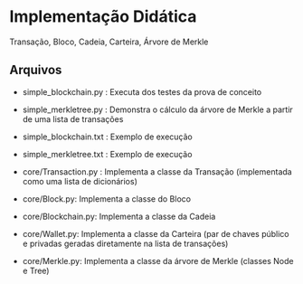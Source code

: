 # Implementação Didática

Transação, Bloco, Cadeia, Carteira, Árvore de Merkle

## Arquivos

- simple_blockchain.py : Executa dos testes da prova de conceito
- simple_merkletree.py : Demonstra o cálculo da árvore de Merkle a partir de uma lista de transações

- simple_blockchain.txt : Exemplo de execução
- simple_merkletree.txt : Exemplo de execução

- core/Transaction.py : Implementa a classe da Transação (implementada como uma lista de dicionários)
- core/Block.py: Implementa a classe do Bloco
- core/Blockchain.py: Implementa a classe da Cadeia
- core/Wallet.py: Implementa a classe da Carteira (par de chaves público e privadas geradas diretamente na lista de transações)
- core/Merkle.py: Implementa a classe da árvore de Merkle (classes Node e Tree)


